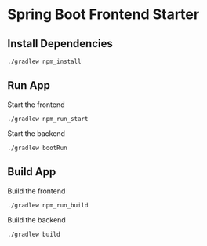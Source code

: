 # Spring Boot Frontend Starter

## Install Dependencies

```
./gradlew npm_install
```

## Run App

Start the frontend

```
./gradlew npm_run_start
```

Start the backend

```
./gradlew bootRun
```

## Build App

Build the frontend

```
./gradlew npm_run_build
```

Build the backend

```
./gradlew build
```
